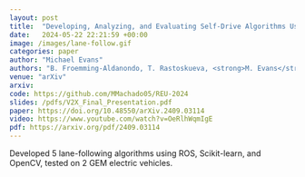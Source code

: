```yaml
---
layout: post
title:  "Developing, Analyzing, and Evaluating Self-Drive Algorithms Using Drive-by-Wire Electric Vehicles"
date:   2024-05-22 22:21:59 +00:00
image: /images/lane-follow.gif
categories: paper
author: "Michael Evans"
authors: "B. Froemming-Aldanondo, T. Rastoskueva, <strong>M. Evans</strong>, M. Machado, A. Vadella, L. Escamilla, R. Johnson, M. Jostes, D. Butani, R. Kaddis, C. Chung, and J. Siegel"
venue: "arXiv"
arxiv:
code: https://github.com/MMachado05/REU-2024
slides: /pdfs/V2X_Final_Presentation.pdf
paper: https://doi.org/10.48550/arXiv.2409.03114
video: https://www.youtube.com/watch?v=OeRlhWqmIgE
pdf: https://arxiv.org/pdf/2409.03114
---
```

Developed 5 lane-following algorithms using ROS, Scikit-learn, and OpenCV, tested on 2 GEM electric vehicles.
